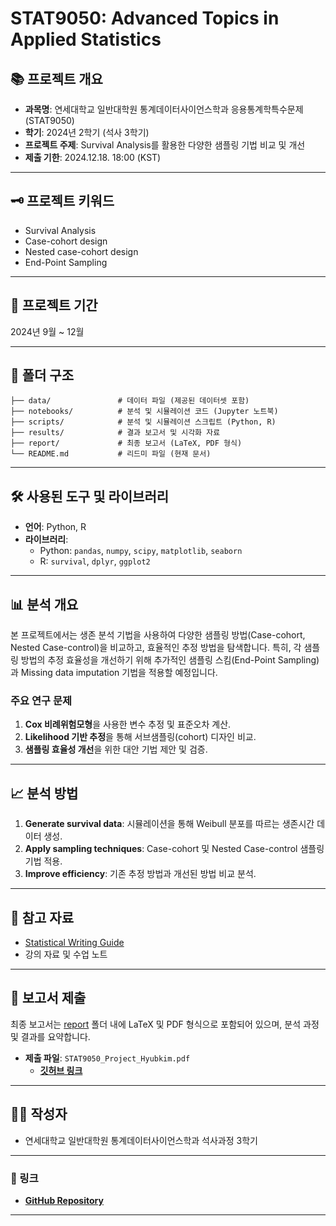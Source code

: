 # STAT9050: Advanced Topics in Applied Statistics

## 📚 프로젝트 개요
- **과목명**: 연세대학교 일반대학원 통계데이터사이언스학과 응용통계학특수문제 (STAT9050)
- **학기**: 2024년 2학기 (석사 3학기)
- **프로젝트 주제**: Survival Analysis를 활용한 다양한 샘플링 기법 비교 및 개선
- **제출 기한**: 2024.12.18. 18:00 (KST)

---

## 🗝️ 프로젝트 키워드
- Survival Analysis
- Case-cohort design
- Nested case-cohort design
- End-Point Sampling

---

## 📅 프로젝트 기간
2024년 9월 ~ 12월

---

## 📂 폴더 구조
```
├── data/               # 데이터 파일 (제공된 데이터셋 포함)
├── notebooks/          # 분석 및 시뮬레이션 코드 (Jupyter 노트북)
├── scripts/            # 분석 및 시뮬레이션 스크립트 (Python, R)
├── results/            # 결과 보고서 및 시각화 자료
├── report/             # 최종 보고서 (LaTeX, PDF 형식)
└── README.md           # 리드미 파일 (현재 문서)
```

---

## 🛠️ 사용된 도구 및 라이브러리
- **언어**: Python, R
- **라이브러리**:
  - Python: `pandas`, `numpy`, `scipy`, `matplotlib`, `seaborn`
  - R: `survival`, `dplyr`, `ggplot2`

---

## 📊 분석 개요
본 프로젝트에서는 생존 분석 기법을 사용하여 다양한 샘플링 방법(Case-cohort, Nested Case-control)을 비교하고, 효율적인 추정 방법을 탐색합니다. 특히, 각 샘플링 방법의 추정 효율성을 개선하기 위해 추가적인 샘플링 스킴(End-Point Sampling)과 Missing data imputation 기법을 적용할 예정입니다.

### 주요 연구 문제
1. **Cox 비례위험모형**을 사용한 변수 추정 및 표준오차 계산.
2. **Likelihood 기반 추정**을 통해 서브샘플링(cohort) 디자인 비교.
3. **샘플링 효율성 개선**을 위한 대안 기법 제안 및 검증.

---

## 📈 분석 방법
1. **Generate survival data**: 시뮬레이션을 통해 Weibull 분포를 따르는 생존시간 데이터 생성.
2. **Apply sampling techniques**: Case-cohort 및 Nested Case-control 샘플링 기법 적용.
3. **Improve efficiency**: 기존 추정 방법과 개선된 방법 비교 분석.

---

## 📝 참고 자료
- [Statistical Writing Guide](https://statds.github.io/stat-writing/index.html)
- 강의 자료 및 수업 노트

---

## 📄 보고서 제출
최종 보고서는 [report](report/) 폴더 내에 LaTeX 및 PDF 형식으로 포함되어 있으며, 분석 과정 및 결과를 요약합니다. 

- **제출 파일**: `STAT9050_Project_Hyubkim.pdf`
  - [**깃허브 링크**](https://github.com/Hyubbbb/STAT9050)

---

## 🧑‍💻 작성자
- 연세대학교 일반대학원 통계데이터사이언스학과 석사과정 3학기

--- 

### 🔗 링크
- [**GitHub Repository**](https://github.com/Hyubbbb/STAT9050)

---